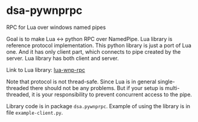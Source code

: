 # dsa-pywnprpc
RPC for Lua over windows named pipes

Goal is to make Lua <-> python RPC over NamedPipe. 
Lua library is reference protocol implementation. 
This python library is just a port of Lua one.
And it has only client part, which connects to pipe created by the server.
Lua library has both client and server.

Link to Lua library: [lua-wnp-rpc]

Note that protocol is not thread-safe. Since Lua is in general single-threaded there 
should not be any problems. But if your setup is multi-threaded, it 
is your responsibility to prevent concurrent access to the pipe.

Library code is in package `dsa.pywnprpc`. 
Example of using the library is in file `example-client.py`.

[lua-wnp-rpc]:https://github.com/dsabdrashitov/lua-wnp-rpc
